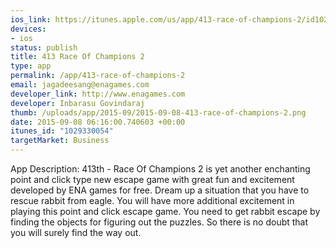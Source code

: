 ```yaml
--- 
ios_link: https://itunes.apple.com/us/app/413-race-of-champions-2/id1029330054?mt=8
devices: 
- ios
status: publish
title: 413 Race Of Champions 2
type: app
permalink: /app/413-race-of-champions-2
email: jagadeesang@enagames.com
developer_link: http://www.enagames.com
developer: Inbarasu Govindaraj
thumb: /uploads/app/2015-09/2015-09-08-413-race-of-champions-2.png
date: 2015-09-08 06:16:00.740603 +00:00
itunes_id: "1029330054"
targetMarket: Business
---
```


App Description:
    413th - Race Of Champions 2 is yet another enchanting point and click type new escape game with great fun and excitement developed by ENA games for free. Dream up a situation that you have to rescue rabbit from eagle. You will have more additional excitement in playing this point and click escape game. You need to get rabbit escape by finding the objects for figuring out the puzzles. So there is no doubt that you will surely find the way out. 
